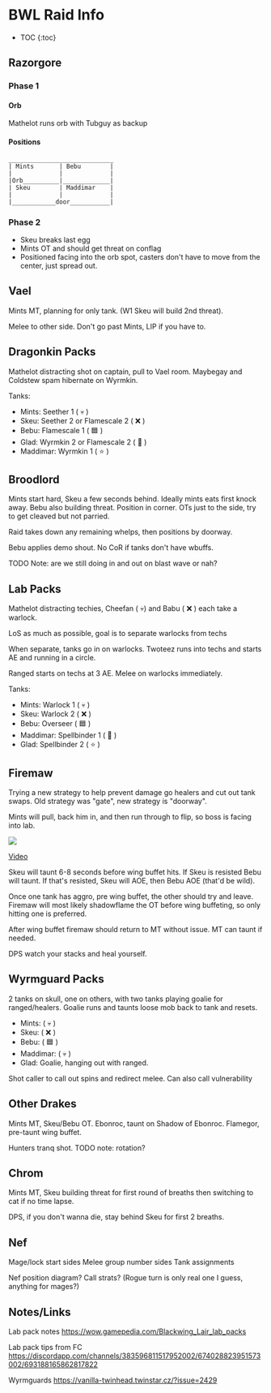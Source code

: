 # BWL Raid Info

* TOC
{:toc}

## Razorgore

### Phase 1
#### Orb
Mathelot runs orb with Tubguy as backup

#### Positions
```
_____________________________
| Mints       | Bebu        |
|             |             |
|Orb__________|_____________|
| Skeu        | Maddimar    |
|             |             |
|____________door___________|
```

### Phase 2
* Skeu breaks last egg
* Mints OT and should get threat on conflag
* Positioned facing into the orb spot, casters don't have to move from the center, just spread out.

## Vael

Mints MT, planning for only tank. (W1 Skeu will build 2nd threat).

Melee to other side. Don't go past Mints, LIP if you have to.

## Dragonkin Packs

Mathelot distracting shot on captain, pull to Vael room. Maybegay and Coldstew spam hibernate on Wyrmkin.

Tanks:
* Mints: Seether 1 ( :skull: )
* Skeu: Seether 2 or Flamescale 2 ( :x: )
* Bebu: Flamescale 1 ( :blue_square: )
* Glad: Wyrmkin 2 or Flamescale 2 ( :crescent_moon: )
* Maddimar: Wyrmkin 1 ( :star: ) 


## Broodlord
Mints start hard, Skeu a few seconds behind. Ideally mints eats first knock away. Bebu also building threat. Position in corner. OTs just to the side, try to get cleaved but not parried.

Raid takes down any remaining whelps, then positions by doorway. 

Bebu applies demo shout. No CoR if tanks don't have wbuffs.

TODO Note: are we still doing in and out on blast wave or nah?

## Lab Packs

Mathelot distracting techies, Cheefan ( :skull:) and Babu ( :x: ) each take a warlock.

LoS as much as possible, goal is to separate warlocks from techs

When separate, tanks go in on warlocks. Twoteez runs into techs and starts AE and running in a circle.

Ranged starts on techs at 3 AE. Melee on warlocks immediately.

Tanks:
* Mints: Warlock 1 ( :skull: )
* Skeu: Warlock 2 ( :x: )
* Bebu: Overseer ( :blue_square: )
* Maddimar: Spellbinder 1 ( :crescent_moon: )
* Glad: Spellbinder 2 ( :star: )

## Firemaw

Trying a new strategy to help prevent damage go healers and cut out tank swaps.
Old strategy was "gate", new strategy is "doorway".

Mints will pull, back him in, and then run through to flip, so boss is facing into lab.

![](https://user-images.githubusercontent.com/64050515/79832084-81236880-835d-11ea-80fc-7e8d6b043873.jpg)

[Video](https://clips.twitch.tv/HungryBenevolentBaboonYouDontSay)

Skeu will taunt 6-8 seconds before wing buffet hits.
If Skeu is resisted Bebu will taunt. If that's resisted, Skeu will AOE, then Bebu AOE (that'd be wild).

Once one tank has aggro, pre wing buffet, the other should try and leave.
Firemaw will most likely shadowflame the OT before wing buffeting, so only hitting one is preferred.

After wing buffet firemaw should return to MT without issue.
MT can taunt if needed.

DPS watch your stacks and heal yourself.

## Wyrmguard Packs

2 tanks on skull, one on others, with two tanks playing goalie for ranged/healers. Goalie runs and taunts loose mob back to tank and resets.

* Mints: ( :skull: )
* Skeu: ( :x: )
* Bebu: ( :blue_square: )
* Maddimar: ( :skull: )
* Glad: Goalie, hanging out with ranged.

Shot caller to call out spins and redirect melee. Can also call vulnerability

## Other Drakes

Mints MT, Skeu/Bebu OT. Ebonroc, taunt on Shadow of Ebonroc. Flamegor, pre-taunt wing buffet.

Hunters tranq shot. TODO note: rotation?

## Chrom

Mints MT, Skeu building threat for first round of breaths then switching to cat if no time lapse.

DPS, if you don't wanna die, stay behind Skeu for first 2 breaths.

## Nef

Mage/lock start sides
Melee group number sides
Tank assignments

Nef position diagram?
Call strats? (Rogue turn is only real one I guess, anything for mages?)

## Notes/Links
Lab pack notes https://wow.gamepedia.com/Blackwing_Lair_lab_packs

Lab pack tips from FC
https://discordapp.com/channels/383596811517952002/674028823951573002/693188165862817822

Wyrmguards
https://vanilla-twinhead.twinstar.cz/?issue=2429

